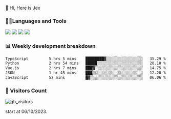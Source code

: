  👋 Hi, Here is Jex

 

### 🧑‍💻Languages and Tools

<code><a href="https://react.dev"><img src="https://api.iconify.design/logos:react.svg" /></a></code>
<code><a href="https://github.com/vuejs/core"><img src="https://api.iconify.design/logos:vue.svg" /></a></code> 
<code><a href="https://github.com/microsoft/TypeScript"><img src="https://api.iconify.design/logos:typescript-icon.svg" /></a></code>
<code><a href="https://threejs.org/"><img src="https://api.iconify.design/logos:threejs.svg" /></a></code>

### 📊 Weekly development breakdown

<!--START_SECTION:waka-->

```txt
TypeScript         5 hrs 5 mins    ████████▓░░░░░░░░░░░░░░░░   35.29 %
Python             2 hrs 54 mins   █████░░░░░░░░░░░░░░░░░░░░   20.18 %
Vue.js             2 hrs 7 mins    ███▓░░░░░░░░░░░░░░░░░░░░░   14.75 %
JSON               1 hr 45 mins    ███░░░░░░░░░░░░░░░░░░░░░░   12.20 %
JavaScript         52 mins         █▓░░░░░░░░░░░░░░░░░░░░░░░   06.06 %
```

<!--END_SECTION:waka-->


### 👀 Visitors Count

![gh_visitors](https://profile-counter.glitch.me/jexlau/count.svg)

start at 06/10/2023.
